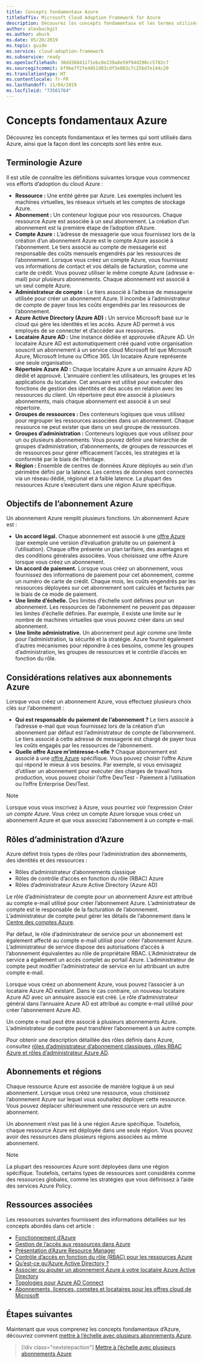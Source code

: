 ```yaml
---
title: Concepts fondamentaux Azure
titleSuffix: Microsoft Cloud Adoption Framework for Azure
description: Découvrez les concepts fondamentaux et les termes utilisés dans Azure, ainsi que la façon dont les concepts sont liés entre eux.
author: alexbuckgit
ms.author: abuck
ms.date: 05/20/2019
ms.topic: guide
ms.service: cloud-adoption-framework
ms.subservice: ready
ms.openlocfilehash: 30dd36841171ebc0e239a8e59f94d290cc5782c7
ms.sourcegitcommit: bf9be7f2fe4851d83cdf3e083c7c25bd7e144c20
ms.translationtype: HT
ms.contentlocale: fr-FR
ms.lasthandoff: 11/04/2019
ms.locfileid: "73561764"
---
```

# <a name="azure-fundamental-concepts"></a>Concepts fondamentaux Azure

Découvrez les concepts fondamentaux et les termes qui sont utilisés dans Azure, ainsi que la façon dont les concepts sont liés entre eux.

## <a name="azure-terminology"></a>Terminologie Azure

Il est utile de connaître les définitions suivantes lorsque vous commencez vos efforts d’adoption du cloud Azure :

- **Ressource :** Une entité gérée par Azure. Les exemples incluent les machines virtuelles, les réseaux virtuels et les comptes de stockage Azure.
- **Abonnement :** Un conteneur logique pour vos ressources. Chaque ressource Azure est associée à un seul abonnement. La création d’un abonnement est la première étape de l’adoption d’Azure.
- **Compte Azure :** L’adresse de messagerie que vous fournissez lors de la création d’un abonnement Azure est le compte Azure associé à l’abonnement. Le tiers associé au compte de messagerie est responsable des coûts mensuels engendrés par les ressources de l’abonnement. Lorsque vous créez un compte Azure, vous fournissez vos informations de contact et vos détails de facturation, comme une carte de crédit. Vous pouvez utiliser le même compte Azure (adresse e-mail) pour plusieurs abonnements. Chaque abonnement est associé à un seul compte Azure.
- **Administrateur de compte :** Le tiers associé à l’adresse de messagerie utilisée pour créer un abonnement Azure. Il incombe à l’administrateur de compte de payer tous les coûts engendrés par les ressources de l’abonnement.
- **Azure Active Directory (Azure AD) :** Un service Microsoft basé sur le cloud qui gère les identités et les accès. Azure AD permet à vos employés de se connecter et d’accéder aux ressources.
- **Locataire Azure AD :** Une instance dédiée et approuvée d’Azure AD. Un locataire Azure AD est automatiquement créé quand votre organisation souscrit un abonnement à un service cloud Microsoft tel que Microsoft Azure, Microsoft Intune ou Office 365. Un locataire Azure représente une seule organisation.
- **Répertoire Azure AD :** Chaque locataire Azure a un annuaire Azure AD dédié et approuvé. L’annuaire contient les utilisateurs, les groupes et les applications du locataire. Cet annuaire est utilisé pour exécuter des fonctions de gestion des identités et des accès en relation avec les ressources du client. Un répertoire peut être associé à plusieurs abonnements, mais chaque abonnement est associé à un seul répertoire.
- **Groupes de ressources :** Des conteneurs logiques que vous utilisez pour regrouper les ressources associées dans un abonnement. Chaque ressource ne peut exister que dans un seul groupe de ressources.
- **Groupes d’administration :** Conteneurs logiques que vous utilisez pour un ou plusieurs abonnements. Vous pouvez définir une hiérarchie de groupes d’administration, d’abonnements, de groupes de ressources et de ressources pour gérer efficacement l’accès, les stratégies et la conformité par le biais de l’héritage.
- **Région :** Ensemble de centres de données Azure déployés au sein d’un périmètre défini par la latence. Les centres de données sont connectés via un réseau dédié, régional et à faible latence. La plupart des ressources Azure s’exécutent dans une région Azure spécifique.

## <a name="azure-subscription-purposes"></a>Objectifs de l’abonnement Azure

Un abonnement Azure remplit plusieurs fonctions. Un abonnement Azure est :

- **Un accord légal.** Chaque abonnement est associé à une [offre Azure](https://azure.microsoft.com/support/legal/offer-details) (par exemple une version d’évaluation gratuite ou un paiement à l’utilisation). Chaque offre présente un plan tarifaire, des avantages et des conditions générales associées. Vous choisissez une offre Azure lorsque vous créez un abonnement.
- **Un accord de paiement.** Lorsque vous créez un abonnement, vous fournissez des informations de paiement pour cet abonnement, comme un numéro de carte de crédit. Chaque mois, les coûts engendrés par les ressources déployées sur cet abonnement sont calculés et facturés par le biais de ce mode de paiement.
- **Une limite d’échelle.** Des limites d’échelle sont définies pour un abonnement. Les ressources de l’abonnement ne peuvent pas dépasser les limites d’échelle définies. Par exemple, il existe une limite sur le nombre de machines virtuelles que vous pouvez créer dans un seul abonnement.
- **Une limite administrative.** Un abonnement peut agir comme une limite pour l’administration, la sécurité et la stratégie. Azure fournit également d’autres mécanismes pour répondre à ces besoins, comme les groupes d’administration, les groupes de ressources et le contrôle d’accès en fonction du rôle.

## <a name="azure-subscription-considerations"></a>Considérations relatives aux abonnements Azure

Lorsque vous créez un abonnement Azure, vous effectuez plusieurs choix clés sur l’abonnement :

- **Qui est responsable du paiement de l’abonnement ?** Le tiers associé à l’adresse e-mail que vous fournissez lors de la création d’un abonnement par défaut est l’administrateur de compte de l’abonnement. Le tiers associé à cette adresse de messagerie est chargé de payer tous les coûts engagés par les ressources de l’abonnement.
- **Quelle offre Azure m’intéresse-t-elle ?** Chaque abonnement est associé à une [offre Azure](https://azure.microsoft.com/support/legal/offer-details) spécifique. Vous pouvez choisir l’offre Azure qui répond le mieux à vos besoins. Par exemple, si vous envisagez d’utiliser un abonnement pour exécuter des charges de travail hors production, vous pouvez choisir l’offre Dev/Test - Paiement à l’utilisation ou l’offre Enterprise Dev/Test.

> [!NOTE]
> Lorsque vous vous inscrivez à Azure, vous pourriez voir l’expression *Créer un compte Azure*. Vous créez un compte Azure lorsque vous créez un abonnement Azure et que vous associez l’abonnement à un compte e-mail.

## <a name="azure-administrative-roles"></a>Rôles d’administration d’Azure

Azure définit trois types de rôles pour l’administration des abonnements, des identités et des ressources :

- Rôles d’administrateur d’abonnements classique
- Rôles de contrôle d’accès en fonction du rôle (RBAC) Azure
- Rôles d’administrateur Azure Active Directory (Azure AD)

Le rôle d’administrateur de compte pour un abonnement Azure est attribué au compte e-mail utilisé pour créer l’abonnement Azure. L’administrateur de compte est le responsable de la facturation de l’abonnement. L’administrateur de compte peut gérer les détails de l’abonnement dans le [Centre des comptes Azure](https://account.azure.com/Subscriptions).

Par défaut, le rôle d’administrateur de service pour un abonnement est également affecté au compte e-mail utilisé pour créer l’abonnement Azure. L’administrateur de service dispose des autorisations d’accès à l’abonnement équivalentes au rôle de propriétaire RBAC. L’Administrateur de service a également un accès complet au portail Azure. L’administrateur de compte peut modifier l’administrateur de service en lui attribuant un autre compte e-mail.

Lorsque vous créez un abonnement Azure, vous pouvez l’associer à un locataire Azure AD existant. Dans le cas contraire, un nouveau locataire Azure AD avec un annuaire associé est créé. Le rôle d’administrateur général dans l’annuaire Azure AD est attribué au compte e-mail utilisé pour créer l’abonnement Azure AD.

Un compte e-mail peut être associé à plusieurs abonnements Azure. L’administrateur de compte peut transférer l’abonnement à un autre compte.

Pour obtenir une description détaillée des rôles définis dans Azure, consultez [rôles d’administrateur d’abonnement classiques, rôles RBAC Azure et rôles d’administrateur Azure AD](https://docs.microsoft.com/azure/role-based-access-control/rbac-and-directory-admin-roles).

## <a name="subscriptions-and-regions"></a>Abonnements et régions

Chaque ressource Azure est associée de manière logique à un seul abonnement. Lorsque vous créez une ressource, vous choisissez l’abonnement Azure sur lequel vous souhaitez déployer cette ressource. Vous pouvez déplacer ultérieurement une ressource vers un autre abonnement.

Un abonnement n’est pas lié à une région Azure spécifique. Toutefois, chaque ressource Azure est déployée dans une seule région. Vous pouvez avoir des ressources dans plusieurs régions associées au même abonnement.

> [!NOTE]
> La plupart des ressources Azure sont déployées dans une région spécifique. Toutefois, certains types de ressources sont considérés comme des ressources globales, comme les stratégies que vous définissez à l’aide des services Azure Policy.

## <a name="related-resources"></a>Ressources associées

Les ressources suivantes fournissent des informations détaillées sur les concepts abordés dans cet article :

- [Fonctionnement d’Azure](../../getting-started/what-is-azure.md)
- [Gestion de l’accès aux ressources dans Azure](../../govern/resource-consistency/resource-access-management.md)
- [Présentation d’Azure Resource Manager](https://docs.microsoft.com/azure/azure-resource-manager/resource-group-overview)
- [Contrôle d’accès en fonction du rôle (RBAC) pour les ressources Azure](https://docs.microsoft.com/azure/role-based-access-control/overview)
- [Qu’est-ce qu’Azure Active Directory ?](https://docs.microsoft.com/azure/active-directory/fundamentals/active-directory-whatis)
- [Associer ou ajouter un abonnement Azure à votre locataire Azure Active Directory](https://docs.microsoft.com/azure/active-directory/fundamentals/active-directory-how-subscriptions-associated-directory)
- [Topologies pour Azure AD Connect](https://docs.microsoft.com/azure/active-directory/hybrid/plan-connect-topologies)
- [Abonnements, licences, comptes et locataires pour les offres cloud de Microsoft](https://docs.microsoft.com/office365/enterprise/subscriptions-licenses-accounts-and-tenants-for-microsoft-cloud-offerings)

## <a name="next-steps"></a>Étapes suivantes

Maintenant que vous comprenez les concepts fondamentaux d’Azure, découvrez comment [mettre à l’échelle avec plusieurs abonnements Azure](../azure-best-practices/scaling-subscriptions.md).

> [!div class="nextstepaction"]
> [Mettre à l’échelle avec plusieurs abonnements Azure](../azure-best-practices/scaling-subscriptions.md)
